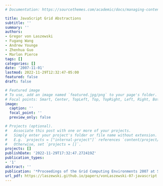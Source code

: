 ```yaml
---
# Documentation: https://sourcethemes.com/academic/docs/managing-content/

title: JavaScript Grid Abstractions
subtitle: ''
summary: ''
authors:
- Gregor von Laszewski
- Fugang Wang
- Andrew Younge
- Zhenhua Guo
- Marlon Pierce
tags: []
categories: []
date: '2007-11-01'
lastmod: 2022-11-29T12:32:47-05:00
featured: false
draft: false

# Featured image
# To use, add an image named `featured.jpg/png` to your page's folder.
# Focal points: Smart, Center, TopLeft, Top, TopRight, Left, Right, BottomLeft, Bottom, BottomRight.
image:
  caption: ''
  focal_point: ''
  preview_only: false

# Projects (optional).
#   Associate this post with one or more of your projects.
#   Simply enter your project's folder or file name without extension.
#   E.g. `projects = ["internal-project"]` references `content/project/deep-learning/index.md`.
#   Otherwise, set `projects = []`.
projects: []
publishDate: '2022-11-29T17:32:47.272419Z'
publication_types:
- '1'
abstract: ''
publication: '*Proceedings of the Grid Computing Environments 2007 at SC07*'
url_pdf: https://laszewski.github.io/papers/vonLaszewski-07-javascript.pdf
---
```

